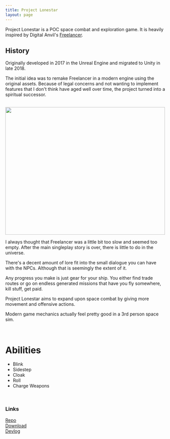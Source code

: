 ```yaml
---
title: Project Lonestar
layout: page
---
```


Project Lonestar is a POC space combat and exploration game.
It is heavily inspired by Digital Anvil's <a href="https://en.wikipedia.org/wiki/Freelancer_(video_game)">Freelancer</a>.

<h2 class="mt-2"> History</h2>

Originally developed in 2017 in the Unreal Engine and migrated to Unity in late 2018.

The initial idea was to remake Freelancer in a modern engine using the original assets.
Because of legal concerns and not wanting to implement features that I don't think have aged well over time, the project turned into a spiritual successor.

<br>
<img class="my-3" src="../img/lonestar-menu.png" width="500" height="400">
<br>

I always thought that Freelancer was a little bit too slow and seemed too empty.
After the main singleplay story is over, there is little to do in the universe.

There's a decent amount of lore fit into the small dialogue you can have with the NPCs.
Although that is seemingly the extent of it.

Any progress you make is just gear for your ship. You either find trade routes or go on endless
generated missions that have you fly somewhere, kill stuff, get paid.

Project Lonestar aims to expand upon space combat by giving more movement and offensive actions.

Modern game mechanics actually feel pretty good in a 3rd person space sim.

<br>
<h1 class="mt-3">Abilities</h1>

<ul>
    <li>Blink</li>
    <li>Sidestep</li>
    <li>Cloak</li>
    <li>Roll</li>
    <li>Charge Weapons</li>
</ul>
<br>

<h3>Links</h3>
<a href="https://github.com/tsny/ProjectLonestar">Repo</a>
<br>
<a href="https://tsny.itch.io/project-lonestar">Download</a>
<br>
<a href="https://www.youtube.com/watch?list=PLJBwf54kzZ-DsLQSUhFRbUjZXIO6FOq_4&v=9Mg-j2_b-04">Devlog</a>
<br>
